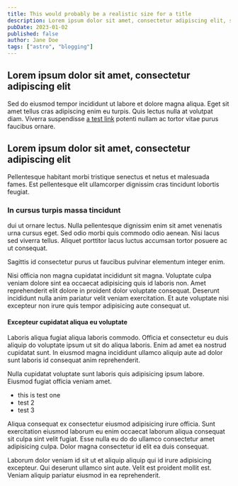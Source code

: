 ```yaml
---
title: This would probably be a realistic size for a title
description: Lorem ipsum dolor sit amet, consectetur adipiscing elit, sed do eiusmod tempor incididunt ut labore et dolore magna aliqua.
pubDate: 2023-01-02
published: false
author: Jane Doe
tags: ["astro", "blogging"]
---
```


## Lorem ipsum dolor sit amet, consectetur adipiscing elit

Sed do eiusmod tempor incididunt ut labore et dolore magna aliqua. Eget sit amet tellus cras adipiscing enim eu turpis. Quis lectus nulla at volutpat diam. Viverra suspendisse [a test link](https://www.google.com) potenti nullam ac tortor vitae purus faucibus ornare.

## Lorem ipsum dolor sit amet, consectetur adipiscing elit

Pellentesque habitant morbi tristique senectus et netus et malesuada fames. Est pellentesque elit ullamcorper dignissim cras tincidunt lobortis feugiat.

### In cursus turpis massa tincidunt

dui ut ornare lectus. Nulla pellentesque dignissim enim sit amet venenatis urna cursus eget. Sed odio morbi quis commodo odio aenean. Nisi lacus sed viverra tellus. Aliquet porttitor lacus luctus accumsan tortor posuere ac ut consequat.

Sagittis id consectetur purus ut faucibus pulvinar elementum integer enim.

Nisi officia non magna cupidatat incididunt sit magna. Voluptate culpa veniam dolore sint ea occaecat adipisicing quis id laboris non. Amet reprehenderit elit dolore in proident dolor voluptate consequat. Deserunt incididunt nulla anim pariatur velit veniam exercitation. Et aute voluptate nisi excepteur non irure quis tempor adipisicing aute consequat ut.

#### Excepteur cupidatat aliqua eu voluptate

Laboris aliqua fugiat aliqua laboris commodo. Officia et consectetur eu duis aliquip do voluptate ipsum ut sit do aliqua laboris. Enim ad amet ea nostrud cupidatat sunt. In eiusmod magna incididunt ullamco aliquip aute ad dolor sunt laboris id consequat anim reprehenderit.

Nulla cupidatat voluptate sunt laboris quis adipisicing ipsum labore. Eiusmod fugiat officia veniam amet.

- this is test one
- test 2
- test 3

Aliqua consequat ex consectetur eiusmod adipisicing irure officia. Sunt exercitation eiusmod laborum eu enim occaecat laborum aliqua consequat sit culpa sint velit fugiat. Esse nulla eu do do ullamco consectetur amet adipisicing culpa. Dolor magna consectetur id elit ea duis consequat.

Laborum dolor veniam id sit ut et aliquip aliquip qui id irure adipisicing excepteur. Qui deserunt ullamco sint aute. Velit est proident mollit est. Veniam aliquip pariatur eiusmod in ea reprehenderit.
